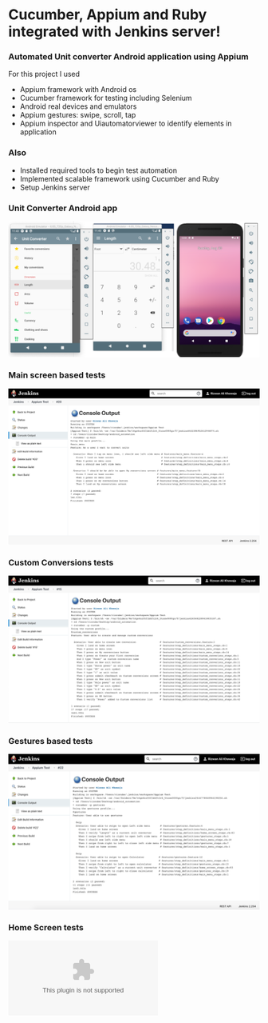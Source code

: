 # Cucumber, Appium and Ruby integrated with Jenkins server!
###  Automated Unit converter Android application using Appium

For this project I used

-  Appium framework with Android os
-  Cucumber framework for testing including Selenium
-  Android real devices and emulators
-  Appium gestures: swipe, scroll, tap
-  Appium inspector and Uiautomatorviewer to identify elements in application

### Also
- Installed required tools to begin test automation
- Implemented scalable framework using Cucumber and Ruby
- Setup Jenkins server


### Unit Converter Android app
![ Screenshot of the Unit Converter App:  ](https://github.com/rizcube/androidAutomation/blob/workbranch/UnitConverterApp_screenshot_3.png)

### Main screen based tests
![ Screenshot of the Main screen Features:  ](https://github.com/rizcube/androidAutomation/blob/workbranch/Jenkins_main.png)

### Custom Conversions tests
![ Screenshot of the Main screen Features:  ](https://github.com/rizcube/androidAutomation/blob/workbranch/Jenkins_custom_conversions.png)

### Gestures based tests
![ Screenshot of the Main screen Features:  ](https://github.com/rizcube/androidAutomation/blob/workbranch/Jenkins_Gestures.png)

### Home Screen tests
![ Screenshot of the Main screen Features:  ](https://github.com/rizcube/androidAutomation/blob/workbranch/Jenkins_Home_screen.rtf)

